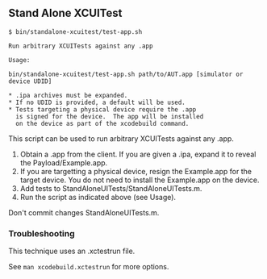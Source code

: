 ## Stand Alone XCUITest

```shell
$ bin/standalone-xcuitest/test-app.sh

Run arbitrary XCUITests against any .app

Usage:

bin/standalone-xcuitest/test-app.sh path/to/AUT.app [simulator or device UDID]

* .ipa archives must be expanded.
* If no UDID is provided, a default will be used.
* Tests targeting a physical device require the .app
  is signed for the device.  The app will be installed
  on the device as part of the xcodebuild command.
```

This script can be used to run arbitrary XCUITests against any .app.

1. Obtain a .app from the client.  If you are given a .ipa, expand it
   to reveal the Payload/Example.app.
2. If you are targetting a physical device, resign the Example.app for
   the target device.  You do not need to install the Example.app on the
   device.
3. Add tests to StandAloneUITests/StandAloneUITests.m.
4. Run the script as indicated above (see Usage).

Don't commit changes StandAloneUITests.m.

### Troubleshooting

This technique uses an .xctestrun file.

See `man xcodebuild.xctestrun` for more options.
